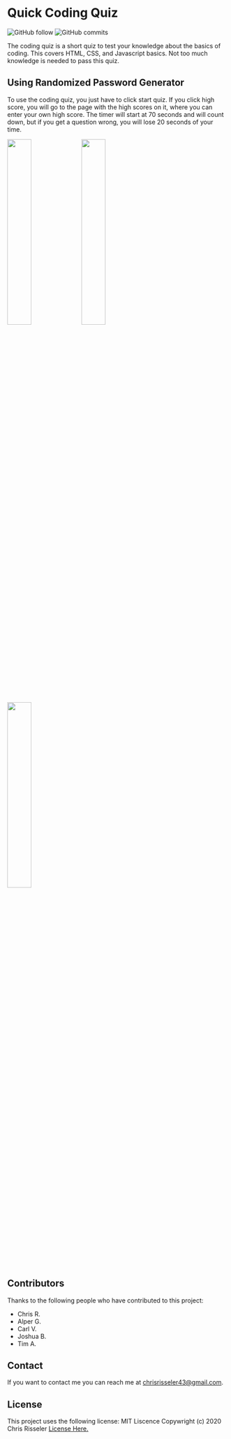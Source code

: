 # Quick Coding Quiz

![GitHub follow](https://img.shields.io/github/followers/chrisrisseler?label=Follow&style=social)
![GitHub commits](https://img.shields.io/github/commit-activity/w/chrisrisseler/coding-quiz?style=social)


The coding quiz is a short quiz to test your knowledge about the basics of coding. This covers HTML, CSS, and Javascript basics. Not too much knowledge is needed to pass this quiz. 



## Using Randomized Password Generator

To use the coding quiz, you just have to click start quiz. If you click high score, you will go to the page with the high scores on it, where you can enter your own high score. The timer will start at 70 seconds and will count down, but if you get a question wrong, you will lose 20 seconds of your time.




<img src= "assets/blank.png" style = "width: 33%; height: auto"> <img src="assets/passwordprompt.png" style = "width: 33%; height: auto"> <img src = "assets/generated.png" style = "width: 33%; height: auto">




## Contributors

Thanks to the following people who have contributed to this project:

* Chris R.
* Alper G.
* Carl V.
* Joshua B.
* Tim A.


## Contact

If you want to contact me you can reach me at chrisrisseler43@gmail.com.

## License
<!--- If you're not sure which open license to use see https://choosealicense.com/--->

This project uses the following license: MIT Liscence Copywright (c) 2020 Chris Risseler <a href = "assets/license.md">License Here.</a>